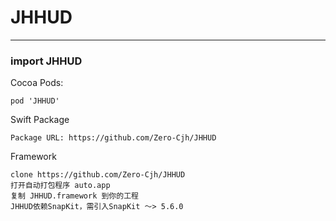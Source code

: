 # JHHUD

---
### import JHHUD

Cocoa Pods:

```
pod 'JHHUD'
```

Swift Package

```
Package URL: https://github.com/Zero-Cjh/JHHUD
```

Framework

```
clone https://github.com/Zero-Cjh/JHHUD
打开自动打包程序 auto.app
复制 JHHUD.framework 到你的工程
JHHUD依赖SnapKit，需引入SnapKit ～> 5.6.0
```
